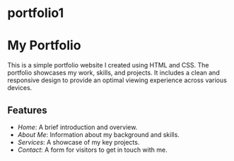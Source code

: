 # portfolio1
# My Portfolio

This is a simple portfolio website I created using HTML and CSS. The portfolio showcases my work, skills, and projects. It includes a clean and responsive design to provide an optimal viewing experience across various devices.

## Features

- *Home*: A brief introduction and overview.
- *About Me*: Information about my background and skills.
- *Services*: A showcase of my key projects.
- *Contact*: A form for visitors to get in touch with me.
